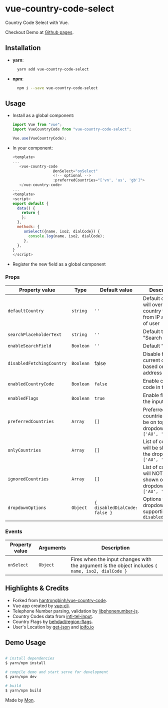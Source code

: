 # vue-country-code-select

Country Code Select with Vue.

Checkout Demo at [Github pages](https://hantrongbinh.github.io/vue-country-code/).

## Installation

- **yarn**:
  ```bash
    yarn add vue-country-code-select
  ```
- **npm**:
  ```bash
    npm i --save vue-country-code-select
  ```

## Usage

- Install as a global component:

  ```javascript
  import Vue from "vue";
  import VueCountryCode from "vue-country-code-select";

  Vue.use(VueCountryCode);
  ```

- In your component:

  ```js
  <template>
  ...
     <vue-country-code
                    @onSelect="onSelect"
                    <!-- optional -->
                    :preferredCountries="['vn', 'us', 'gb']">
     </vue-country-code>
  ...
  <template>
  <script>
  export default {
    data() {
      return {
      };
    },
    methods: {
       onSelect({name, iso2, dialCode}) {
         console.log(name, iso2, dialCode);
       },
    },
  }
  </script>
  ```

- Register the new field as a global component

### Props

| Property value            | Type      | Default value                 | Description                                                                 |
| ------------------------- | --------- | ----------------------------- | --------------------------------------------------------------------------- |
| `defaultCountry`          | `string`  | `''`                          | Default country, will override the country fetched from IP address of user  |
| `searchPlaceholderText`          | `string`  | `''`                          | Default text - "Search country"                                      |
| `enableSearchField`          | `Boolean`  | `''`                          | Default "false"                                                         |
| `disabledFetchingCountry` | `Boolean` | false                         | Disable fetching current country based on IP address of user                |
| `enabledCountryCode`      | `Boolean` | `false`                       | Enable country code in the input                                            |
| `enabledFlags`            | `Boolean` | `true`                        | Enable flags in the input                                                   |
| `preferredCountries`      | `Array`   | `[]`                          | Preferred countries list, will be on top of the dropdown. ie `['AU', 'BR']` |
| `onlyCountries`           | `Array`   | `[]`                          | List of countries will be shown on the dropdown. ie `['AU', 'BR']`          |
| `ignoredCountries`        | `Array`   | `[]`                          | List of countries will NOT be shown on the dropdown. ie `['AU', 'BR']`      |
| `dropdownOptions`         | `Object`  | `{ disabledDialCode: false }` | Options for dropdown, supporting `disabledDialCode`                         |

### Events

| Property value | Arguments | Description                                                                                      |
| -------------- | --------- | ------------------------------------------------------------------------------------------------ |
| `onSelect`     | `Object`  | Fires when the input changes with the argument is the object includes `{ name, iso2, dialCode }` |

## Highlights & Credits

- Forked from [hantrongbinh/vue-country-code](https://github.com/hantrongbinh/vue-country-code).
- Vue app created by [vue-cli](https://github.com/vuejs/vue-cli).
- Telephone Number parsing, validation by [libphonenumber-js](https://catamphetamine.github.io/libphonenumber-js/).
- Country Codes data from [intl-tel-input](https://github.com/jackocnr/intl-tel-input/blob/master/src/js/data.js).
- Country Flags by [behdad/region-flags](https://github.com/behdad/region-flags).
- User's Location by [get-json](https://www.npmjs.com/package/get-json) and [ipifo.io](https://ipinfo.io/json)

## Demo Usage

```bash

# install dependencies
$ yarn/npm install

# compile demo and start serve for development
$ yarn/npm dev

# build
$ yarn/npm build

```

Made by [Mon](https://github.com/hantrongbinh).
